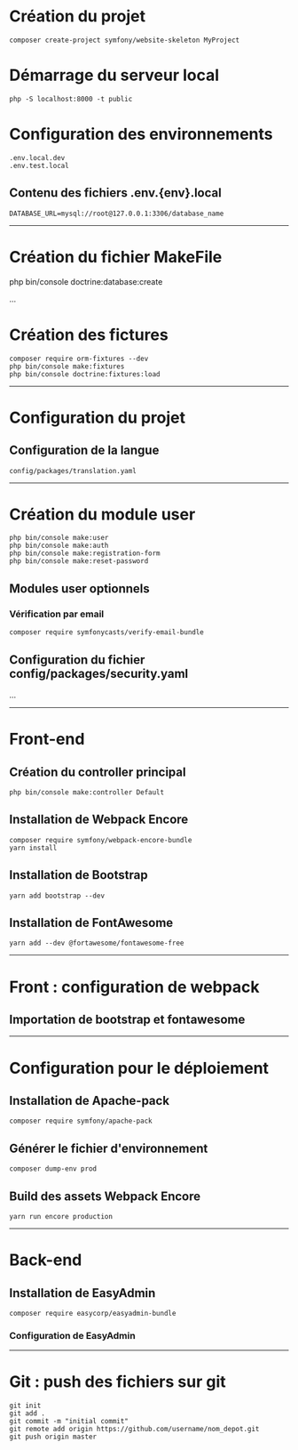 # Création du projet
    composer create-project symfony/website-skeleton MyProject

# Démarrage du serveur local 
    php -S localhost:8000 -t public

# Configuration des environnements
    .env.local.dev
    .env.test.local

## Contenu des fichiers .env.{env}.local
    DATABASE_URL=mysql://root@127.0.0.1:3306/database_name

---
# Création du fichier MakeFile
php bin/console doctrine:database:create

...
# Création des fictures
    composer require orm-fixtures --dev
    php bin/console make:fixtures    
    php bin/console doctrine:fixtures:load   

---
# Configuration du projet
## Configuration de la langue
    config/packages/translation.yaml



---
# Création du module user
    php bin/console make:user
    php bin/console make:auth
    php bin/console make:registration-form
    php bin/console make:reset-password

## Modules user optionnels 
### Vérification par email
    composer require symfonycasts/verify-email-bundle

## Configuration du fichier config/packages/security.yaml
...

---
# Front-end

## Création du controller principal
    php bin/console make:controller Default

## Installation de Webpack Encore
    composer require symfony/webpack-encore-bundle
    yarn install

## Installation de Bootstrap
    yarn add bootstrap --dev

## Installation de FontAwesome
    yarn add --dev @fortawesome/fontawesome-free

---
# Front : configuration de webpack 
## Importation de bootstrap et fontawesome

---
# Configuration pour le déploiement

## Installation de Apache-pack
    composer require symfony/apache-pack

## Générer le fichier d'environnement 
    composer dump-env prod

## Build des assets Webpack Encore
    yarn run encore production

--- 
# Back-end 
## Installation de EasyAdmin
    composer require easycorp/easyadmin-bundle
### Configuration de EasyAdmin

---
# Git : push des fichiers sur git
    git init
    git add .
    git commit -m "initial commit"
    git remote add origin https://github.com/username/nom_depot.git
    git push origin master
